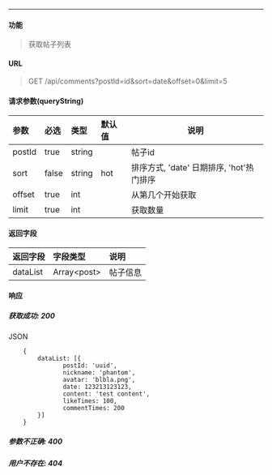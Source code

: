 -----------

#### 功能

> 获取帖子列表

#### URL

> GET /api/comments?postId=id&sort=date&offset=0&limit=5

#### 请求参数(queryString)

|参数|必选|类型|默认值|说明|
|:----- |:-------|:-----|:-----|----- |
|postId| true | string | | 帖子id|
|sort |false |string|hot|排序方式, 'date' 日期排序, 'hot'热门排序|
|offset| true| int| | 从第几个开始获取|
|limit| true| int| | 获取数量|

#### 返回字段

|返回字段|字段类型|说明 |
|:----- |:------|:----------------------------- |
|dataList | Array\<post> | 帖子信息 |

#### 响应
##### 获取成功: 200
JSON
```
    {
        dataList: [{
               postId: 'uuid',
               nickname: 'phantom',
               avatar: 'blbla.png',
               date: 123213123123,
               content: 'test content',
               likeTimes: 100,
               commentTimes: 200
        }]
    }
```
##### 参数不正确: 400
##### 用户不存在: 404

